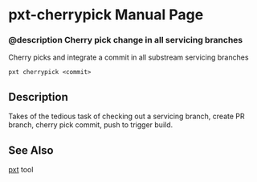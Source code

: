 # pxt-cherrypick Manual Page

### @description Cherry pick change in all servicing branches

Cherry picks and integrate a commit in all substream servicing branches

    pxt cherrypick <commit>
    

## Description

Takes of the tedious task of checking out a servicing branch, create PR branch, cherry pick commit, push to trigger build.

## See Also

[pxt](/cli) tool